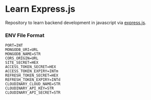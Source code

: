 # Learn Express.js

Repository to learn backend development in javascript via [express.js](https://expressjs.com/).

### ENV File Format

```env
PORT=INT
MONGODB_URI=URL
MONGODB_NAME=STR
CORS_ORIGIN=URL
SITE_SECRET=HEX
ACCESS_TOKEN_SECRET=HEX
ACCESS_TOKEN_EXPIRY=INTm
REFRESH_TOKEN_SECRET=HEX
REFRESH_TOKEN_EXPIRY=INTd
CLOUDINARY_CLOUD_NAME=STR
CLOUDINARY_API_KEY=STR
CLOUDINARY_API_SECRET=STR
```